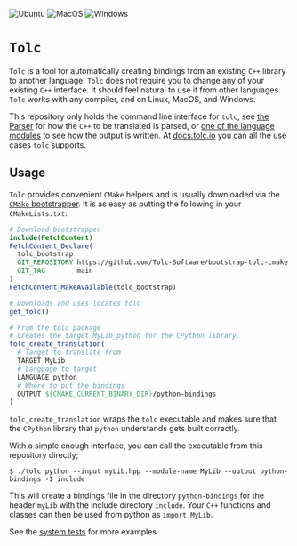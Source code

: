 ![Ubuntu](https://github.com/Tolc-Software/tolc/workflows/Ubuntu/badge.svg) ![MacOS](https://github.com/Tolc-Software/tolc/workflows/MacOS/badge.svg) ![Windows](https://github.com/Tolc-Software/tolc/workflows/Windows/badge.svg)

# `Tolc` #

`Tolc` is a tool for automatically creating bindings from an existing `C++` library to another language. `Tolc` does not require you to change any of your existing `C++` interface. It should feel natural to use it from other languages. `Tolc` works with any compiler, and on Linux, MacOS, and Windows.

This repository only holds the command line interface for `tolc`, see [the Parser](https://github.com/Tolc-Software/Parser) for how the `C++` to be translated is parsed, or [one of the language modules](https://github.com/Tolc-Software/frontend.py) to see how the output is written. At [docs.tolc.io](https://docs.tolc.io) you can all the use cases `tolc` supports.

## Usage ##

`Tolc` provides convenient `CMake` helpers and is usually downloaded via the [`CMake` bootstrapper](https://github.com/Tolc-Software/bootstrap-tolc-cmake). It is as easy as putting the following in your `CMakeLists.txt`:

```cmake
# Download bootstrapper
include(FetchContent)
FetchContent_Declare(
  tolc_bootstrap
  GIT_REPOSITORY https://github.com/Tolc-Software/bootstrap-tolc-cmake
  GIT_TAG        main
)
FetchContent_MakeAvailable(tolc_bootstrap)

# Downloads and uses locates tolc
get_tolc()

# From the tolc package
# Creates the target MyLib_python for the CPython library.
tolc_create_translation(
  # Target to translate from
  TARGET MyLib
  # Language to target
  LANGUAGE python
  # Where to put the bindings
  OUTPUT ${CMAKE_CURRENT_BINARY_DIR}/python-bindings
)
```

`tolc_create_translation` wraps the `tolc` executable and makes sure that the `CPython` library that `python` understands gets built correctly.

With a simple enough interface, you can call the executable from this repository directly;

```shell
$ ./tolc python --input myLib.hpp --module-name MyLib --output python-bindings -I include
```

This will create a bindings file in the directory `python-bindings` for the header `myLib` with the include directory `include`. Your `C++` functions and classes can then be used from python as `import MyLib`.

See the [system tests](./tests/packaging/systemTests/) for more examples.
